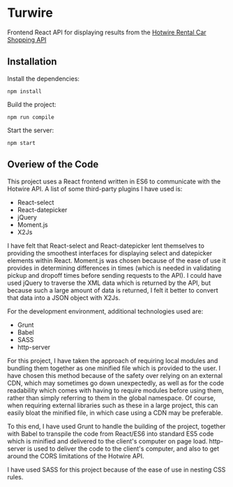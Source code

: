 # Turwire #

Frontend React API for displaying results from the [Hotwire Rental Car Shopping API](http://developer.hotwire.com/docs/read/Rental_Car_Shopping_API)

## Installation  ##

Install the dependencies:

    npm install

Build the project:

    npm run compile

Start the server:

    npm start


## Overiew of the Code ##

This project uses a React frontend written in ES6 to communicate with the Hotwire API. A list of some third-party plugins I have used is:

 * React-select
 * React-datepicker
 * jQuery
 * Moment.js
 * X2Js

I have felt that React-select and React-datepicker lent themselves to providing the smoothest interfaces for displaying select and datepicker elements within React. Moment.js was chosen because of the ease of use it provides in determining differences in times (which is needed in validating pickup and dropoff times before sending requests to the API). I could have used jQuery to traverse the XML data which is returned by the API, but because such a large amount of data is returned, I felt it better to convert that data into a JSON object with X2Js.

For the development environment, additional technologies used are:

 * Grunt
 * Babel
 * SASS
 * http-server

For this project, I have taken the approach of requiring local modules and bundling them together as one minified file which is provided to the user. I have chosen this method because of the safety over relying on an external CDN, which may sometimes go down unexpectedly, as well as for the code readability which comes with having to require modules before using them, rather than simply referring to them in the global namespace. Of course, when requiring external libraries such as these in a large project, this can easily bloat the minified file, in which case using a CDN may be preferable.

To this end, I have used Grunt to handle the building of the project, together with Babel to transpile the code from React/ES6 into standard ES5 code which is minified and delivered to the client's computer on page load. http-server is used to deliver the code to the client's computer, and also to get around the CORS limitations of the Hotwire API.

I have used SASS for this project because of the ease of use in nesting CSS rules.
